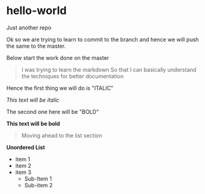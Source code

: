# hello-world
Just another repo

Ok so we are trying to learn to commit to the branch and hence we will push the same to the master.


Below start the work done on the master

>I was trying to learn the markdown 
>So that I can basically understand the techniques for better documentation

Hence the first thing we will do is "ITALIC"

*This text will be italic*

The second one here will be "BOLD"

**This text will be bold**

>Moving ahead to the list section 

**Unordered List**
* item 1
* item 2
* item 3
  * Sub-Item 1
  * Sub-item 2
